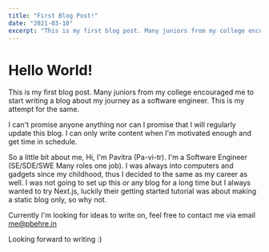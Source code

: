 ```yaml
---
title: "First Blog Post!"
date: "2021-03-10"
excerpt: "This is my first blog post. Many juniors from my college encouraged me to start writing a blog about my journey as a software engineer. This is my attempt for the same."
---
```


# Hello World!

This is my first blog post. Many juniors from my college encouraged me to start writing a blog about my journey as a software engineer. This is my attempt for the same.

I can't promise anyone anything nor can I promise that I will regularly update this blog. I can only write content when I'm motivated enough and get time in schedule.

So a little bit about me,
Hi, I'm Pavitra (Pa-vi-tr). I'm a Software Engineer (SE/SDE/SWE Many roles one job). I was always into computers and gadgets since my childhood, thus I decided to the same as my career as well. I was not going to set up this or any blog for a long time but I always wanted to try Next.js, luckily their getting started tutorial was about making a static blog only, so why not.

Currently I'm looking for ideas to write on, feel free to contact me via email [me@pbehre.in](mailto:me@pbehre.in "Email me")

Looking forward to writing :)
